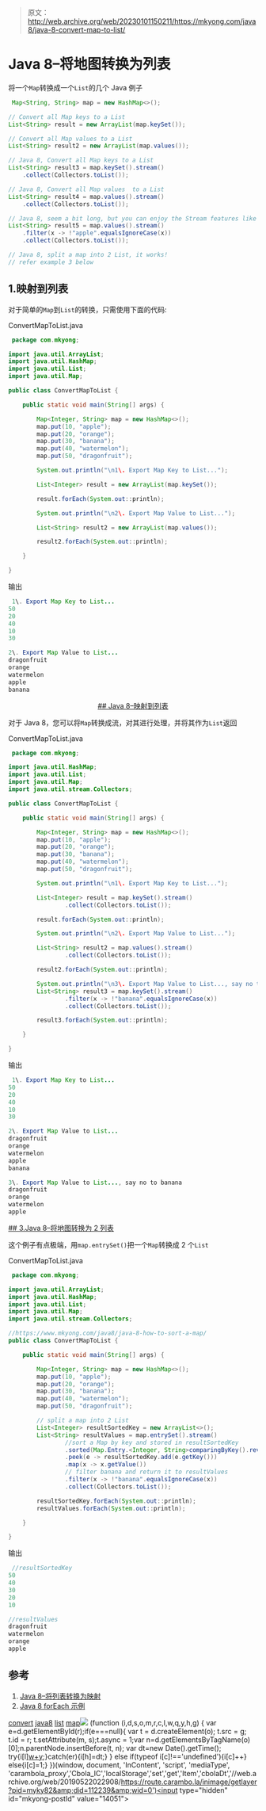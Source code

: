 > 原文：<http://web.archive.org/web/20230101150211/https://mkyong.com/java8/java-8-convert-map-to-list/>

# Java 8–将地图转换为列表

将一个`Map`转换成一个`List`的几个 Java 例子

```java
 Map<String, String> map = new HashMap<>();

// Convert all Map keys to a List
List<String> result = new ArrayList(map.keySet());

// Convert all Map values to a List
List<String> result2 = new ArrayList(map.values());

// Java 8, Convert all Map keys to a List
List<String> result3 = map.keySet().stream()
	.collect(Collectors.toList());

// Java 8, Convert all Map values  to a List
List<String> result4 = map.values().stream()
	.collect(Collectors.toList());

// Java 8, seem a bit long, but you can enjoy the Stream features like filter and etc. 
List<String> result5 = map.values().stream()
	.filter(x -> !"apple".equalsIgnoreCase(x))
	.collect(Collectors.toList());

// Java 8, split a map into 2 List, it works!
// refer example 3 below 
```

## 1.映射到列表

对于简单的`Map`到`List`的转换，只需使用下面的代码:

ConvertMapToList.java

```java
 package com.mkyong;

import java.util.ArrayList;
import java.util.HashMap;
import java.util.List;
import java.util.Map;

public class ConvertMapToList {

    public static void main(String[] args) {

        Map<Integer, String> map = new HashMap<>();
        map.put(10, "apple");
        map.put(20, "orange");
        map.put(30, "banana");
        map.put(40, "watermelon");
        map.put(50, "dragonfruit");

        System.out.println("\n1\. Export Map Key to List...");

        List<Integer> result = new ArrayList(map.keySet());

        result.forEach(System.out::println);

        System.out.println("\n2\. Export Map Value to List...");

        List<String> result2 = new ArrayList(map.values());

        result2.forEach(System.out::println);

    }

} 
```

输出

```java
 1\. Export Map Key to List...
50
20
40
10
30

2\. Export Map Value to List...
dragonfruit
orange
watermelon
apple
banana 
```

 <ins class="adsbygoogle" style="display:block; text-align:center;" data-ad-format="fluid" data-ad-layout="in-article" data-ad-client="ca-pub-2836379775501347" data-ad-slot="6894224149">## Java 8–映射到列表

对于 Java 8，您可以将`Map`转换成流，对其进行处理，并将其作为`List`返回

ConvertMapToList.java

```java
 package com.mkyong;

import java.util.HashMap;
import java.util.List;
import java.util.Map;
import java.util.stream.Collectors;

public class ConvertMapToList {

    public static void main(String[] args) {

        Map<Integer, String> map = new HashMap<>();
        map.put(10, "apple");
        map.put(20, "orange");
        map.put(30, "banana");
        map.put(40, "watermelon");
        map.put(50, "dragonfruit");

        System.out.println("\n1\. Export Map Key to List...");

        List<Integer> result = map.keySet().stream()
                .collect(Collectors.toList());

        result.forEach(System.out::println);

        System.out.println("\n2\. Export Map Value to List...");

        List<String> result2 = map.values().stream()
                .collect(Collectors.toList());

        result2.forEach(System.out::println);

        System.out.println("\n3\. Export Map Value to List..., say no to banana");
        List<String> result3 = map.keySet().stream()
                .filter(x -> !"banana".equalsIgnoreCase(x))
                .collect(Collectors.toList());

        result3.forEach(System.out::println);

    }

} 
```

输出

```java
 1\. Export Map Key to List...
50
20
40
10
30

2\. Export Map Value to List...
dragonfruit
orange
watermelon
apple
banana

3\. Export Map Value to List..., say no to banana
dragonfruit
orange
watermelon
apple 
```

 <ins class="adsbygoogle" style="display:block" data-ad-client="ca-pub-2836379775501347" data-ad-slot="8821506761" data-ad-format="auto" data-ad-region="mkyongregion">## 3.Java 8–将地图转换为 2 列表

这个例子有点极端，用`map.entrySet()`把一个`Map`转换成 2 个`List`

ConvertMapToList.java

```java
 package com.mkyong;

import java.util.ArrayList;
import java.util.HashMap;
import java.util.List;
import java.util.Map;
import java.util.stream.Collectors;

//https://www.mkyong.com/java8/java-8-how-to-sort-a-map/
public class ConvertMapToList {

    public static void main(String[] args) {

        Map<Integer, String> map = new HashMap<>();
        map.put(10, "apple");
        map.put(20, "orange");
        map.put(30, "banana");
        map.put(40, "watermelon");
        map.put(50, "dragonfruit");

        // split a map into 2 List
        List<Integer> resultSortedKey = new ArrayList<>();
        List<String> resultValues = map.entrySet().stream()
                //sort a Map by key and stored in resultSortedKey
                .sorted(Map.Entry.<Integer, String>comparingByKey().reversed())
                .peek(e -> resultSortedKey.add(e.getKey()))
                .map(x -> x.getValue())
                // filter banana and return it to resultValues
                .filter(x -> !"banana".equalsIgnoreCase(x))
                .collect(Collectors.toList());

        resultSortedKey.forEach(System.out::println);
        resultValues.forEach(System.out::println);

    }

} 
```

输出

```java
 //resultSortedKey
50
40
30
20
10

//resultValues
dragonfruit
watermelon
orange
apple 
```

## 参考

1.  [Java 8–将列表转换为映射](http://web.archive.org/web/20190522022908/https://www.mkyong.com/java8/java-8-convert-list-to-map/)
2.  [Java 8 forEach 示例](http://web.archive.org/web/20190522022908/http://www.mkyong.com/java8/java-8-foreach-examples/)

[convert](http://web.archive.org/web/20190522022908/https://www.mkyong.com/tag/convert/) [java8](http://web.archive.org/web/20190522022908/https://www.mkyong.com/tag/java8/) [list](http://web.archive.org/web/20190522022908/https://www.mkyong.com/tag/list/) [map](http://web.archive.org/web/20190522022908/https://www.mkyong.com/tag/map/)</ins></ins>![](img/2d53bf4ed1b7688511594a8f1df3dfee.png) (function (i,d,s,o,m,r,c,l,w,q,y,h,g) { var e=d.getElementById(r);if(e===null){ var t = d.createElement(o); t.src = g; t.id = r; t.setAttribute(m, s);t.async = 1;var n=d.getElementsByTagName(o)[0];n.parentNode.insertBefore(t, n); var dt=new Date().getTime(); try{i[l][w+y](h,i[l][q+y](h)+'&amp;'+dt);}catch(er){i[h]=dt;} } else if(typeof i[c]!=='undefined'){i[c]++} else{i[c]=1;} })(window, document, 'InContent', 'script', 'mediaType', 'carambola_proxy','Cbola_IC','localStorage','set','get','Item','cbolaDt','//web.archive.org/web/20190522022908/https://route.carambo.la/inimage/getlayer?pid=myky82&amp;did=112239&amp;wid=0')<input type="hidden" id="mkyong-postId" value="14051">







